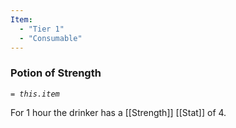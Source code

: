 ```yaml
---
Item:
  - "Tier 1"
  - "Consumable"
---
```

### Potion of Strength
_`= this.item`_ 

For 1 hour the drinker has a [[Strength]] [[Stat]] of 4.